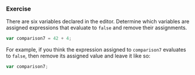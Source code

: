 <!--{ ids:[141], language:'JavaScript', type:'workshop', order: 15, name:'Type Coercion', description:'Coerce one data type into a another... everyone's doing it!' } -->
### Exercise

There are six variables declared in the editor. Determine which variables are assigned expressions that evaluate to `false` and remove their assignments.

```js
var comparison7 = 42 + 4;
```

For example, if you think the expression assigned to `comparison7` evaluates to `false`, then remove its assigned value and leave it like so:

```js
var comparison7;
```
